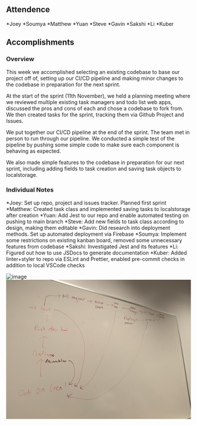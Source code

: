 ## Attendence

*Joey
*Soumya
*Matthew
*Yuan
*Steve
*Gavin
*Sakshi
*Li
*Kuber

## Accomplishments

### Overview
This week we accomplished selecting an existing codebase to base our project
off of, setting up our CI/CD pipeline and making minor changes to the codebase
in preparation for the next sprint.

At the start of the sprint (11th November), we held a planning meeting where
we reviewed multiple existing task managers and todo list web apps, discussed the
pros and cons of each and chose a codebase to fork from. We then created tasks for
the sprint, tracking them via Github Project and Issues.

We put together our CI/CD pipeline at the end of the sprint. The team met in person
to run through our pipeline. We conducted a simple test of the pipeline by pushing
some simple code to make sure each component is behaving as expected.

We also made simple features to the codebase in preparation for our next sprint,
including adding fields to task creation and saving task objects to localstorage.

### Individual Notes

*Joey: Set up repo, project and issues tracker. Planned first sprint
*Matthew: Created task class and implemented saving tasks to localstorage after
creation
*Yuan: Add Jest to our repo and enable automated testing on pushing to main branch
*Steve: Add new fields to task class according to design, making them editable
*Gavin: Did research into deployment methods. Set up automated deployment via
Firebase
*Soumya: Implement some restrictions on existing kanban board, removed some
unnecessary features from codebase
*Sakshi: Investigated Jest and its features
*Li: Figured out how to use JSDocs to generate documentation
*Kuber: Added linter+styler to repo via ESLint and Prettier, enabled
pre-commit checks in addition to local VSCode checks

![image](misc/img1.jpg)
![image](misc/img2.jpg)

